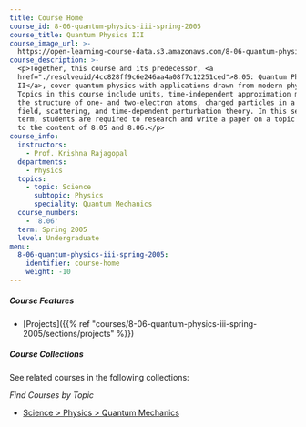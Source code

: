 ```yaml
---
title: Course Home
course_id: 8-06-quantum-physics-iii-spring-2005
course_title: Quantum Physics III
course_image_url: >-
  https://open-learning-course-data.s3.amazonaws.com/8-06-quantum-physics-iii-spring-2005/6f396c617216f1b579547f1872052d4a_8-06s05.jpg
course_description: >-
  <p>Together, this course and its predecessor, <a
  href="./resolveuid/4cc828ff9c6e246aa4a08f7c12251ced">8.05: Quantum Physics
  II</a>, cover quantum physics with applications drawn from modern physics.
  Topics in this course include units, time-independent approximation methods,
  the structure of one- and two-electron atoms, charged particles in a magnetic
  field, scattering, and time-dependent perturbation theory. In this second
  term, students are required to research and write a paper on a topic related
  to the content of 8.05 and 8.06.</p>
course_info:
  instructors:
    - Prof. Krishna Rajagopal
  departments:
    - Physics
  topics:
    - topic: Science
      subtopic: Physics
      speciality: Quantum Mechanics
  course_numbers:
    - '8.06'
  term: Spring 2005
  level: Undergraduate
menu:
  8-06-quantum-physics-iii-spring-2005:
    identifier: course-home
    weight: -10
---
```


##### Course Features

* [Projects]({{% ref "courses/8-06-quantum-physics-iii-spring-2005/sections/projects" %}})

##### Course Collections

See related courses in the following collections:

_Find Courses by Topic_

* [Science > Physics > Quantum Mechanics](#)
